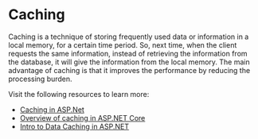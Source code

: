 # Caching

Caching is a technique of storing frequently used data or information in a local memory, for a certain time period. So, next time, when the client requests the same information, instead of retrieving the information from the database, it will give the information from the local memory. The main advantage of caching is that it improves the performance by reducing the processing burden.

Visit the following resources to learn more:

- [Caching in ASP.Net](https://www.c-sharpcorner.com/UploadFile/2072a9/caching-in-Asp-Net/)
- [Overview of caching in ASP.NET Core](https://learn.microsoft.com/en-us/aspnet/core/performance/caching/overview?view=aspnetcore-7.0)
- [Intro to Data Caching in ASP.NET](https://www.tutorialspoint.com/asp.net/asp.net_data_caching.htm)